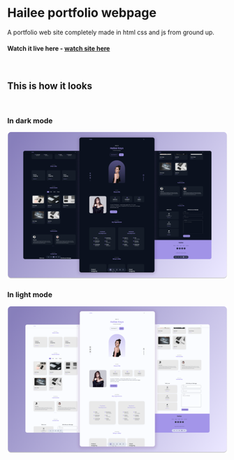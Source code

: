 # Hailee portfolio webpage

A portfolio web site completely made in html css and js from ground up.

#### Watch it live here - [watch site here](https://saif-portfolio-two.vercel.app/)

<br>

## This is how it looks

<br>

### In dark mode

![In dark mode](./preview/hailee-dark.png)

### In light mode

![In light mode](./preview/hailee-light.png)
